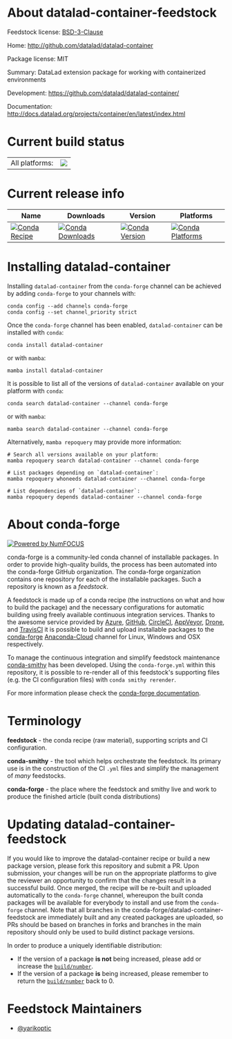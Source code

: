 About datalad-container-feedstock
=================================

Feedstock license: [BSD-3-Clause](https://github.com/conda-forge/datalad-container-feedstock/blob/main/LICENSE.txt)

Home: http://github.com/datalad/datalad-container

Package license: MIT

Summary: DataLad extension package for working with containerized environments

Development: https://github.com/datalad/datalad-container/

Documentation: http://docs.datalad.org/projects/container/en/latest/index.html

Current build status
====================


<table><tr><td>All platforms:</td>
    <td>
      <a href="https://dev.azure.com/conda-forge/feedstock-builds/_build/latest?definitionId=7691&branchName=main">
        <img src="https://dev.azure.com/conda-forge/feedstock-builds/_apis/build/status/datalad-container-feedstock?branchName=main">
      </a>
    </td>
  </tr>
</table>

Current release info
====================

| Name | Downloads | Version | Platforms |
| --- | --- | --- | --- |
| [![Conda Recipe](https://img.shields.io/badge/recipe-datalad--container-green.svg)](https://anaconda.org/conda-forge/datalad-container) | [![Conda Downloads](https://img.shields.io/conda/dn/conda-forge/datalad-container.svg)](https://anaconda.org/conda-forge/datalad-container) | [![Conda Version](https://img.shields.io/conda/vn/conda-forge/datalad-container.svg)](https://anaconda.org/conda-forge/datalad-container) | [![Conda Platforms](https://img.shields.io/conda/pn/conda-forge/datalad-container.svg)](https://anaconda.org/conda-forge/datalad-container) |

Installing datalad-container
============================

Installing `datalad-container` from the `conda-forge` channel can be achieved by adding `conda-forge` to your channels with:

```
conda config --add channels conda-forge
conda config --set channel_priority strict
```

Once the `conda-forge` channel has been enabled, `datalad-container` can be installed with `conda`:

```
conda install datalad-container
```

or with `mamba`:

```
mamba install datalad-container
```

It is possible to list all of the versions of `datalad-container` available on your platform with `conda`:

```
conda search datalad-container --channel conda-forge
```

or with `mamba`:

```
mamba search datalad-container --channel conda-forge
```

Alternatively, `mamba repoquery` may provide more information:

```
# Search all versions available on your platform:
mamba repoquery search datalad-container --channel conda-forge

# List packages depending on `datalad-container`:
mamba repoquery whoneeds datalad-container --channel conda-forge

# List dependencies of `datalad-container`:
mamba repoquery depends datalad-container --channel conda-forge
```


About conda-forge
=================

[![Powered by
NumFOCUS](https://img.shields.io/badge/powered%20by-NumFOCUS-orange.svg?style=flat&colorA=E1523D&colorB=007D8A)](https://numfocus.org)

conda-forge is a community-led conda channel of installable packages.
In order to provide high-quality builds, the process has been automated into the
conda-forge GitHub organization. The conda-forge organization contains one repository
for each of the installable packages. Such a repository is known as a *feedstock*.

A feedstock is made up of a conda recipe (the instructions on what and how to build
the package) and the necessary configurations for automatic building using freely
available continuous integration services. Thanks to the awesome service provided by
[Azure](https://azure.microsoft.com/en-us/services/devops/), [GitHub](https://github.com/),
[CircleCI](https://circleci.com/), [AppVeyor](https://www.appveyor.com/),
[Drone](https://cloud.drone.io/welcome), and [TravisCI](https://travis-ci.com/)
it is possible to build and upload installable packages to the
[conda-forge](https://anaconda.org/conda-forge) [Anaconda-Cloud](https://anaconda.org/)
channel for Linux, Windows and OSX respectively.

To manage the continuous integration and simplify feedstock maintenance
[conda-smithy](https://github.com/conda-forge/conda-smithy) has been developed.
Using the ``conda-forge.yml`` within this repository, it is possible to re-render all of
this feedstock's supporting files (e.g. the CI configuration files) with ``conda smithy rerender``.

For more information please check the [conda-forge documentation](https://conda-forge.org/docs/).

Terminology
===========

**feedstock** - the conda recipe (raw material), supporting scripts and CI configuration.

**conda-smithy** - the tool which helps orchestrate the feedstock.
                   Its primary use is in the construction of the CI ``.yml`` files
                   and simplify the management of *many* feedstocks.

**conda-forge** - the place where the feedstock and smithy live and work to
                  produce the finished article (built conda distributions)


Updating datalad-container-feedstock
====================================

If you would like to improve the datalad-container recipe or build a new
package version, please fork this repository and submit a PR. Upon submission,
your changes will be run on the appropriate platforms to give the reviewer an
opportunity to confirm that the changes result in a successful build. Once
merged, the recipe will be re-built and uploaded automatically to the
`conda-forge` channel, whereupon the built conda packages will be available for
everybody to install and use from the `conda-forge` channel.
Note that all branches in the conda-forge/datalad-container-feedstock are
immediately built and any created packages are uploaded, so PRs should be based
on branches in forks and branches in the main repository should only be used to
build distinct package versions.

In order to produce a uniquely identifiable distribution:
 * If the version of a package **is not** being increased, please add or increase
   the [``build/number``](https://docs.conda.io/projects/conda-build/en/latest/resources/define-metadata.html#build-number-and-string).
 * If the version of a package **is** being increased, please remember to return
   the [``build/number``](https://docs.conda.io/projects/conda-build/en/latest/resources/define-metadata.html#build-number-and-string)
   back to 0.

Feedstock Maintainers
=====================

* [@yarikoptic](https://github.com/yarikoptic/)

